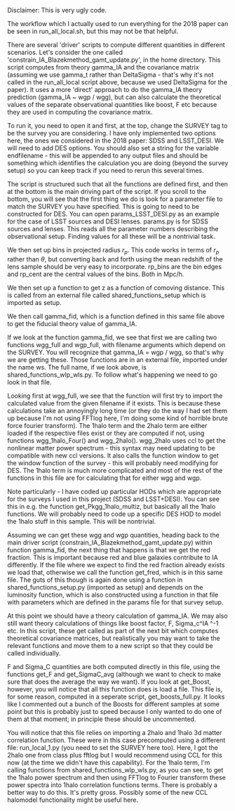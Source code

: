 Disclaimer: This is very ugly code.

The workflow which I actually used to run everything for the 2018 paper can be seen in run_all_local.sh, but this may not be that helpful.

There are several 'driver' scripts to compute different quantities in different scenarios. Let's consider the one called 'constrain_IA_Blazekmethod_gamt_update.py', in the home directory. This script computes from theory gamma_IA and the covariance matrix (assuming we use gamma_t rather than DeltaSigma - that's why it's not called in the run_all_local script above, because we used DeltaSigma for the paper). It uses a more 'direct' approach to do the gamma_IA theory prediction (gamma_IA ~ wgp / wgg), but can also calculate the theoretical values of the separate observational quantities like boost, F etc because they are used in computing the covariance matrix.

To run it, you need to open it and first, at the top, change the SURVEY tag to be the survey you are considering. I have only implemented two options here, the ones we considered in the 2018 paper: SDSS and LSST_DESI. We will need to add DES options. You should also set a string for the variable endfilename - this will be appended to any output files and should be something which identifies the calculation you are doing (beyond the survey setup) so you can keep track if you need to rerun this several times.

The script is structured such that all the functions are defined first, and then at the bottom is the main driving part of the script. If you scroll to the bottom, you will see that the first thing we do is look for a parameter file to match the SURVEY you have specified. This is going to need to be constructed for DES. You can open params_LSST_DESI.py as an example for the case of LSST sources and DESI lenses. params.py is for SDSS sources and lenses. This reads all the parameter numbers describing the observational setup. Finding values for all these will be a nontrivial task.

We then set up bins in projected radius $r_p$. This code works in terms of $r_p$ rather than $\theta$, but converting back and forth using the mean redshift of the lens sample should be very easy to incorporate. rp_bins are the bin edges and rp_cent are the central values of the bins. Both in Mpc/h.

We then set up a function to get z as a function of comoving distance. This is called from an external file called shared_functions_setup which is imported as setup.

We then call gamma_fid, which is a function defined in this same file above to get the fiducial theory value of gamma_IA.

If we look at the function gamma_fid, we see that first we are calling two functions wgg_full and wgp_full, with filename arguments which depend on the SURVEY. You will recognize that gamma_IA = wgp / wgg, so that's why we are getting these. Those functions are in an external file, imported under the name ws. The full name, if we look above, is shared_functions_wlp_wls.py. To follow what's happening we need to go look in that file.

Looking first at wgg_full, we see that the function will first try to import the calculated value from the given filename if it exists. This is because these calculations take an annoyingly long time (or they do the way I had set them up because I'm not using FFTlog here, I'm doing some kind of horrible brute force fourier transform). The 1halo term and the 2halo term are either loaded if the respective files exist or they are computed if not, using functions wgg_1halo_Four() and wgg_2halo(). wgg_2halo uses ccl to get the nonlinear matter power spectrum - this syntax may need updating to be compatible with new ccl versions. It also calls the function window to get the window function of the survey - this will probably need modifying for DES. The 1halo term is much more complicated and most of the rest of the functions in this file are for calculating that for either wgg and wgp. 

Note particularly - I have coded up particular HODs which are appropriate for the surveys I used in this project (SDSS and LSST+DESI). You can see this in e.g. the function get_Pkgg_1halo_multiz, but basically all the 1halo functions. We will probably need to code up a specific DES HOD to model the 1halo stuff in this sample. This will be nontrivial.

Assuming we can get these wgg and wgp quantities, heading back to the main driver script (constrain_IA_Blazekmethod_gamt_update.py) within function gamma_fid, the next thing that happens is that we get the red fraction. This is important because red and blue galaxies contribute to IA differently. If the file where we expect to find the red fraction already exists we load that, otherwise we call the function get_fred, which is in this same file. The guts of this though is again done using a function in shared_functions_setup.py (imported as setup) and depends on the luminosity function, which is also constructed using a function in that file with parameters which are defined in the params file for that survey setup.

At this point we should have a theory calculation of gamma_IA. We may also still want theory calculations of things like boost factor, F, Sigma_c^IA ^-1 etc. In this script, these get called as part of the next bit which computes theoretical covariance matrices, but realistically you may want to take the relevant functions and move them to a new script so that they could be called individually. 

F and Sigma_C quantities are both computed directly in this file, using the functions get_F and get_SigmaC_avg (although we want to check to make sure that does the average the way we want). If you look at get_Boost, however, you will notice that all this function does is load a file. This file is, for some reason, computed in a seperate script, get_boosts_full.py. It looks like I commented out a bunch of the Boosts for different samples at some point but this is probably just to speed because I only wanted to do one of them at that moment; in principle these should be uncommented.

You will notice that this file relies on importing a 2halo and 1halo 3d matter correlation function. These were in this case precomputed using a different file: run_local_1.py (you need to set the SURVEY here too). Here, I got the 2halo one from class plus fftlog but I would recommend using CCL for this now (at the time we didn't have this capability). For the 1halo term, I'm calling functions from shared_functions_wlp_wls.py, as you can see, to get the 1halo power spectrum and then using FFTlog to Fourier transform these power spectra into 1halo correlation functions terms. There is probably a better way to do this. It's pretty gross. Possibly some of the new CCL halomodel functionality might be useful here. 









